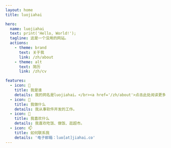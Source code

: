 ```yaml
---
layout: home
title: luojiahai

hero:
  name: luojiahai
  text: print('Hello, World!');
  tagline: 这是一个没用的网站。
  actions:
    - theme: brand
      text: 关于我
      link: /zh/about
    - theme: alt
      text: 简历
      link: /zh/cv

features:
  - icon: 🤔
    title: 我是谁
    details: 我的网名是luojiahai。</br><a href='/zh/about'>点击此处阅读更多...</a>
  - icon: 🔭
    title: 我做什么
    details: 我从事软件开发的工作。
  - icon: 🌱
    title: 我喜欢什么
    details: 我喜欢吃饭、做饭、逛超市。
  - icon: 📫
    title: 如何联系我
    details: '电子邮箱：luo[at]jiahai.co'
---
```

